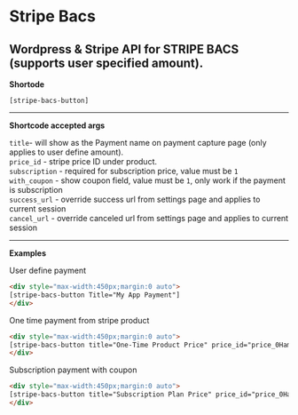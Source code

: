 # Stripe Bacs
Wordpress &amp; Stripe API for STRIPE BACS (supports user specified amount).  
---  
 **Shortode**
 ```
[stripe-bacs-button]
```  
---  
**Shortcode accepted args**  

`title`- will show as the Payment name on payment capture page (only applies to user define amount).  
`price_id` - stripe price ID under product.  
`subscription` - required for subscription price, value must be `1`  
`with_coupon` - show coupon field, value must be `1`, only work if the payment is subscription  
`success_url` - override success url from settings page and applies to current session  
`cancel_url` - override canceled url from settings page and applies to current session  

---  
**Examples**  

User define payment  
```html
<div style="max-width:450px;margin:0 auto">
[stripe-bacs-button Title="My App Payment"]
</div>
```
One time payment from stripe product  
```html
<div style="max-width:450px;margin:0 auto">
[stripe-bacs-button title="One-Time Product Price" price_id="price_0HamOS7DONTkfswqdgPEYvmM"]
</div>
```
Subscription payment with coupon
```html
<div style="max-width:450px;margin:0 auto">
[stripe-bacs-button title="Subscription Plan Price" price_id="price_0HamOS7DONTkfswqcpYXjPLB" subscription="1" with_coupon="1" success_url="http://site.me/confirm" cancel_url="http://site.me/canceled"]
</div>
```
